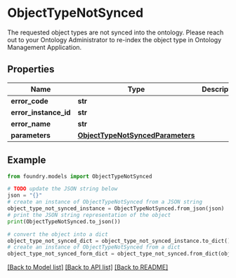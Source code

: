 # ObjectTypeNotSynced

The requested object types are not synced into the ontology. Please reach out to your Ontology Administrator to re-index the object type in Ontology Management Application.

## Properties

Name | Type | Description | Notes
------------ | ------------- | ------------- | -------------
**error_code** | **str** |  |
**error_instance_id** | **str** |  | \[optional\]
**error_name** | **str** |  |
**parameters** | [**ObjectTypeNotSyncedParameters**](ObjectTypeNotSyncedParameters.md) |  |

## Example

```python
from foundry.models import ObjectTypeNotSynced

# TODO update the JSON string below
json = "{}"
# create an instance of ObjectTypeNotSynced from a JSON string
object_type_not_synced_instance = ObjectTypeNotSynced.from_json(json)
# print the JSON string representation of the object
print(ObjectTypeNotSynced.to_json())

# convert the object into a dict
object_type_not_synced_dict = object_type_not_synced_instance.to_dict()
# create an instance of ObjectTypeNotSynced from a dict
object_type_not_synced_form_dict = object_type_not_synced.from_dict(object_type_not_synced_dict)
```

[\[Back to Model list\]](../README.md#documentation-for-models) [\[Back to API list\]](../README.md#documentation-for-api-endpoints) [\[Back to README\]](../README.md)
